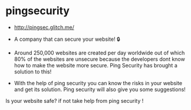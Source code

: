 # pingsecurity

- http://pingsec.glitch.me/
- A company that can secure your website! 🔒

- Around 250,000 websites are created per day worldwide out of which 80% of the websites are unsecure because the developers dont know how to make the website more secure. Ping Security has brought a solution to this! 
- With the help of ping security you can know the risks in your website and get its solution. Ping security will also give you some suggestions! 

Is your website safe? if not take help from ping security ! 


